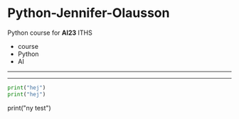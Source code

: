 # Python-Jennifer-Olausson
Python course for **AI23** ITHS



- course
- Python
- AI
---
---
``` Python
print("hej")
print("hej")
```
print("ny test") 